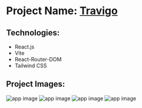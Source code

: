 # Project Name: [Travigo](https://goworld.netlify.app)

## Technologies:
- React.js
- Vite
- React-Router-DOM
- Tailwind CSS

## Project Images:
![app image](https://i.ibb.co/3yMjyxM/1.png)
![app image](https://i.ibb.co/bsfq4Sm/2.png)
![app image](https://i.ibb.co/WnN5D37/3.png)
![app image](https://i.ibb.co/8DzX38k/5.png)
